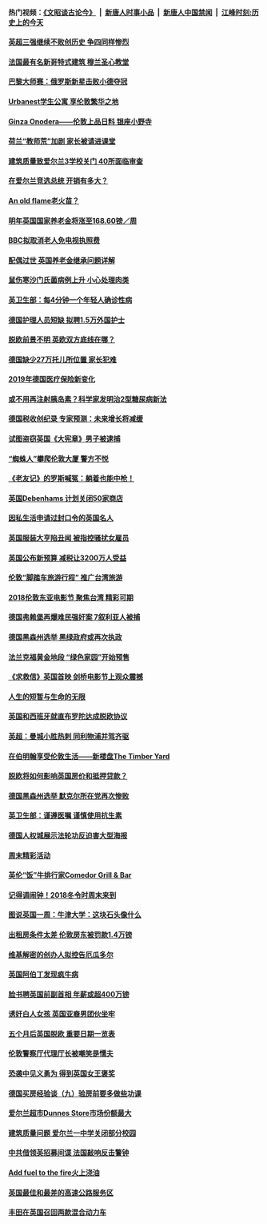 #### 热门视频：[《文昭谈古论今》](https://github.com/gfw-breaker/wenzhao/blob/master/README.md?t=11051233) &nbsp;|&nbsp; [新唐人时事小品](https://github.com/gfw-breaker/ntdtv-comedy/blob/master/README.md?t=11051233) &nbsp;|&nbsp; [新唐人中国禁闻](https://github.com/gfw-breaker/ntdtv-news/blob/master/README.md?t=11051233) &nbsp;|&nbsp; [江峰时刻:历史上的今天](https://github.com/gfw-breaker/today-in-history/blob/master/README.md?t=11051233) 

#### [英超三强继续不败创历史 争四同样惨烈](../pages/nsc974/n10830095.md?t=11051233) 

#### [法国最有名新哥特式建筑 穆兰圣心教堂](../pages/nsc974/n10829754.md?t=11051233) 

#### [巴黎大师赛：俄罗斯新星击败小德夺冠](../pages/nsc974/n10830134.md?t=11051233) 

#### [Urbanest学生公寓 享伦敦繁华之地](../pages/nsc974/n10828080.md?t=11051233) 

#### [Ginza Onodera——伦敦上品日料 银座小野寺](../pages/nsc974/n10828069.md?t=11051233) 

#### [荷兰“教师荒”加剧 家长被请进课堂](../pages/nsc974/n10826148.md?t=11051233) 

#### [建筑质量致爱尔兰3学校关门 40所面临审查](../pages/nsc974/n10826209.md?t=11051233) 

#### [在爱尔兰竞选总统 开销有多大？](../pages/nsc974/n10826165.md?t=11051233) 

#### [An old flame老火苗？](../pages/nsc974/n10825994.md?t=11051233) 

#### [明年英国国家养老金将涨至168.60镑／周](../pages/nsc974/n10825971.md?t=11051233) 

#### [BBC拟取消老人免电视执照费](../pages/nsc974/n10825959.md?t=11051233) 

#### [配偶过世 英国养老金继承问题详解](../pages/nsc974/n10825931.md?t=11051233) 

#### [鼠伤寒沙门氏菌病例上升 小心处理肉类](../pages/nsc974/n10825924.md?t=11051233) 

#### [英卫生部：每4分钟一个年轻人确诊性病](../pages/nsc974/n10825910.md?t=11051233) 

#### [德国护理人员短缺 拟聘1.5万外国护士](../pages/nsc974/n10824186.md?t=11051233) 

#### [脱欧前景不明 英欧双方底线在哪？](../pages/nsc974/n10823749.md?t=11051233) 

#### [德国缺少27万托儿所位置 家长犯难](../pages/nsc974/n10824147.md?t=11051233) 

#### [2019年德国医疗保险新变化](../pages/nsc974/n10824071.md?t=11051233) 

#### [或不用再注射胰岛素？科学家发明治2型糖尿病新法](../pages/nsc974/n10823372.md?t=11051233) 

#### [德国税收创纪录 专家预测：未来增长将减缓](../pages/nsc974/n10823318.md?t=11051233) 

#### [试图盗窃英国《大宪章》男子被逮捕](../pages/nsc974/n10823790.md?t=11051233) 

#### [“蜘蛛人”攀爬伦敦大厦 警方不悦](../pages/nsc974/n10823780.md?t=11051233) 

#### [《老友记》的罗斯喊冤：躺着也能中枪！](../pages/nsc974/n10823762.md?t=11051233) 

#### [英国Debenhams 计划关闭50家商店](../pages/nsc974/n10823753.md?t=11051233) 

#### [因私生活申请过封口令的英国名人](../pages/nsc974/n10823742.md?t=11051233) 

#### [英国服装大亨陷丑闻 被指控骚扰女雇员](../pages/nsc974/n10823677.md?t=11051233) 

#### [英国公布新预算 减税让3200万人受益](../pages/nsc974/n10823428.md?t=11051233) 

#### [伦敦“脚踏车旅游行程” 推广台湾旅游](../pages/nsc974/n10823414.md?t=11051233) 

#### [2018伦敦东亚电影节 聚焦台湾 精彩可期](../pages/nsc974/n10823363.md?t=11051233) 

#### [德国弗赖堡再爆难民强奸案 7叙利亚人被捕](../pages/nsc974/n10820972.md?t=11051233) 

#### [德国黑森州选举 黑绿政府或再次执政](../pages/nsc974/n10820914.md?t=11051233) 

#### [法兰克福黄金地段 “绿色家园”开始预售](../pages/nsc974/n10820548.md?t=11051233) 

#### [《求救信》英国首映 剑桥电影节上观众震撼](../pages/nsc974/n10818392.md?t=11051233) 

#### [人生的短暂与生命的无限](../pages/nsc974/n10818124.md?t=11051233) 

#### [英国和西班牙就直布罗陀达成脱欧协议](../pages/nsc974/n10818119.md?t=11051233) 

#### [英超：曼城小胜热刺 同利物浦并驾齐驱](../pages/nsc974/n10817243.md?t=11051233) 

#### [在伯明翰享受伦敦生活——新楼盘The Timber Yard](../pages/nsc974/n10816517.md?t=11051233) 

#### [脱欧将如何影响英国房价和抵押贷款？](../pages/nsc974/n10816491.md?t=11051233) 

#### [德国黑森州选举 默克尔所在党再次惨败](../pages/nsc974/n10814355.md?t=11051233) 

#### [英卫生部：谨遵医嘱 谨慎使用抗生素](../pages/nsc974/n10814251.md?t=11051233) 

#### [德国人权城展示法轮功反迫害大型海报](../pages/nsc974/n10813515.md?t=11051233) 

#### [周末精彩活动](../pages/nsc974/n10813060.md?t=11051233) 

#### [英伦“饭”牛排行家Comedor Grill & Bar](../pages/nsc974/n10813052.md?t=11051233) 

#### [记得调闹钟！2018冬令时周末来到](../pages/nsc974/n10813042.md?t=11051233) 

#### [图说英国一周：牛津大学：这块石头像什么](../pages/nsc974/n10813028.md?t=11051233) 

#### [出租房条件太差 伦敦房东被罚款1.4万镑](../pages/nsc974/n10813024.md?t=11051233) 

#### [维基解密的创办人拟控告厄瓜多尔](../pages/nsc974/n10813022.md?t=11051233) 

#### [英国阿伯丁发现疯牛病](../pages/nsc974/n10813015.md?t=11051233) 

#### [脸书聘英国前副首相 年薪或超400万镑](../pages/nsc974/n10813003.md?t=11051233) 

#### [诱奸白人女孩 英国亚裔男团伙坐牢](../pages/nsc974/n10812999.md?t=11051233) 

#### [五个月后英国脱欧 重要日期一览表](../pages/nsc974/n10812997.md?t=11051233) 

#### [伦敦警察厅代理厅长被嘲笑是懦夫](../pages/nsc974/n10812994.md?t=11051233) 

#### [恐袭中见义勇为 得到英国女王褒奖](../pages/nsc974/n10812990.md?t=11051233) 

#### [德国买房经验谈（九）验房前要多做些功课](../pages/nsc974/n10810647.md?t=11051233) 

#### [爱尔兰超市Dunnes Store市场份额最大](../pages/nsc974/n10810621.md?t=11051233) 

#### [建筑质量问题 爱尔兰一中学关闭部分校园](../pages/nsc974/n10810599.md?t=11051233) 

#### [中共借领英招募间谍 法国敲响反击警钟](../pages/nsc974/n10808700.md?t=11051233) 

#### [Add fuel to the fire火上浇油](../pages/nsc974/n10808877.md?t=11051233) 

#### [英国最佳和最差的高速公路服务区](../pages/nsc974/n10808870.md?t=11051233) 

#### [丰田在英国召回两款混合动力车](../pages/nsc974/n10808859.md?t=11051233) 

